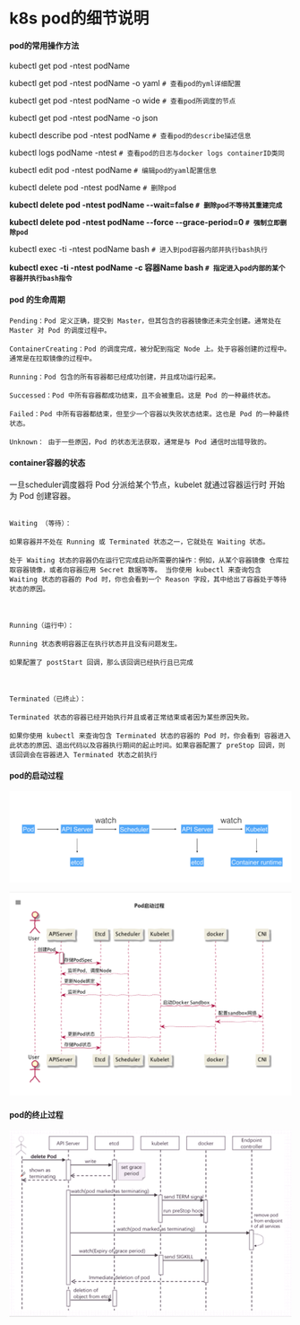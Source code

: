 # k8s pod的细节说明











#### pod的常用操作方法



 <!-- 假设那么namespaces 为 "test" -->



 kubectl  get pod  -ntest  podName



 kubectl  get pod  -ntest  podName -o yaml	`# 查看pod的yml详细配置`



 kubectl  get pod  -ntest  podName -o wide	`# 查看pod所调度的节点`



 kubectl  get pod  -ntest  podName  -o json



 kubectl  describe   pod  -ntest  podName	`# 查看pod的describe描述信息`



 kubectl  logs  podName  -ntest	`# 查看pod的日志与docker logs containerID类同`



 kubectl  edit  pod  -ntest  podName	`# 编辑pod的yaml配置信息`



 kubectl  delete pod  -ntest  podName	`# 删除pod`



 **kubectl  delete pod  -ntest  podName  --wait=false	`# 删除pod不等待其重建完成`**



 **kubectl  delete pod  -ntest  podName  --force --grace-period=0	`# 强制立即删除pod`**



 kubectl  exec  -ti  -ntest  podName  bash 	`# 进入到pod容器内部并执行bash执行`



 **kubectl  exec  -ti  -ntest  podName  -c  容器Name  bash   `# 指定进入pod内部的某个容器并执行bash指令`**







#### pod 的生命周期



	Pending：Pod 定义正确，提交到 Master，但其包含的容器镜像还未完全创建。通常处在 Master 对 Pod 的调度过程中。

	ContainerCreating：Pod 的调度完成，被分配到指定 Node 上。处于容器创建的过程中。通常是在拉取镜像的过程中。

	Running：Pod 包含的所有容器都已经成功创建，并且成功运行起来。

	Successed：Pod 中所有容器都成功结束，且不会被重启。这是 Pod 的一种最终状态。

	Failed：Pod 中所有容器都结束，但至少一个容器以失败状态结束。这也是 Pod 的一种最终状态。

	Unknown： 由于一些原因，Pod 的状态无法获取，通常是与 Pod 通信时出错导致的。







#### container容器的状态



一旦scheduler调度器将 Pod 分派给某个节点，kubelet 就通过容器运行时 开始为 Pod 创建容器。 



<!--容器的状态有三种：Waiting（等待）、Running（运行中）和 Terminated（已终止）-->



```

Waiting （等待）：

如果容器并不处在 Running 或 Terminated 状态之一，它就处在 Waiting 状态。 

处于 Waiting 状态的容器仍在运行它完成启动所需要的操作：例如，从某个容器镜像 仓库拉取容器镜像，或者向容器应用 Secret 数据等等。 当你使用 kubectl 来查询包含 Waiting 状态的容器的 Pod 时，你也会看到一个 Reason 字段，其中给出了容器处于等待状态的原因。



Running（运行中）：

Running 状态表明容器正在执行状态并且没有问题发生。 

如果配置了 postStart 回调，那么该回调已经执行且已完成



Terminated（已终止）：

Terminated 状态的容器已经开始执行并且或者正常结束或者因为某些原因失败。 

如果你使用 kubectl 来查询包含 Terminated 状态的容器的 Pod 时，你会看到 容器进入此状态的原因、退出代码以及容器执行期间的起止时间。如果容器配置了 preStop 回调，则该回调会在容器进入 Terminated 状态之前执行

```







#### pod的启动过程



![image-20210219113736234](https://github.com/ffzheng1222/k8sStudy/blob/master/png/image-20210219113736234.png)



![image-20210125023921609](https://github.com/ffzheng1222/k8sStudy/blob/master/png/image-20210125023921609.png)







#### pod的终止过程



![image-20210124160412669](https://github.com/ffzheng1222/k8sStudy/blob/master/png/image-20210124160412669.png)



